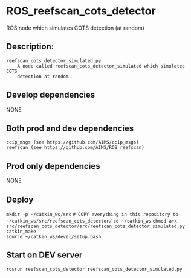 # ROS_reefscan_cots_detector
ROS node which simulates COTS detection (at random)

## Description:  
    reefscan_cots_detector_simulated.py
        A node called reefscan_cots_detector_simulated which simulates COTS 
        detection at random.


## Develop dependencies  

NONE
      
## Both prod and dev dependencies
    ccip_msgs (see https://github.com/AIMS/ccip_msgs)
    reefscan (see https://github.com/AIMS/ROS_reefscan)

## Prod only dependencies  

NONE

## Deploy  
   `mkdir -p ~/catkin_ws/src`
   `# COPY everything in this repository to ~/catkin_ws/src/reefscan_cots_detector/`
   `cd ~/catkin_ws`
   `chmod a+x src/reefscan_cots_detector/src/reefscan_cots_detector_simulated.py`  
   `catkin_make`  
   `source ~/catkin_ws/devel/setup.bash`  

## Start on DEV server

   `rosrun reefscan_cots_detector reefscan_cots_detector_simulated.py`